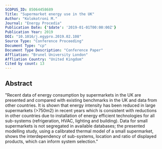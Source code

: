 ```yaml
---
SCOPUS_ID: 85064458689
Title: "Supermarket energy use in the UK"
Author: "Kolokotroni M."
Journal: "Energy Procedia"
Publication Date: {'$date': '2019-01-01T00:00:00Z'}
Publication Year: 2019
DOI: "10.1016/j.egypro.2019.02.108"
Source Type: "Conference Proceeding"
Document Type: "cp"
Document Type Description: "Conference Paper"
Affliation: "Brunel University London"
Affliation Country: "United Kingdom"
Cited by count: 13
---
```


## Abstract
"Recent data of energy consumption by supermarkets in the UK are presented and compared with existing benchmarks in the UK and data from other countries. It is shown that energy intensity has been reduced in large supermarkets (>750m2) in recent years which is consistent with reductions in other countries due to installation of energy efficient technologies for all sub-systems (refrigeration, HVAC, lighting and building). Data for small supermarkets is not segregated in available databases; the presented modelling study, using a calibrated thermal model of a small supermarket, shows the interdependency of sub-systems, location and ratio of displayed products, which can inform system selection."
